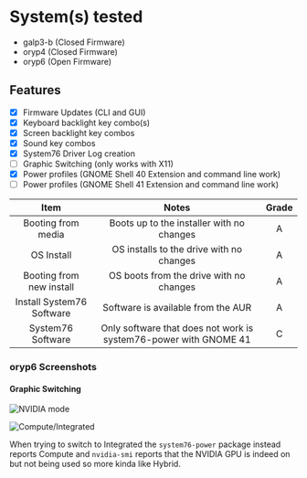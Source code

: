 # System(s) tested
- galp3-b (Closed Firmware)
- oryp4 (Closed Firmware)
- oryp6 (Open Firmware)

## Features

- [x] Firmware Updates (CLI and GUI)
- [x] Keyboard backlight key combo(s)
- [x] Screen backlight key combos
- [x] Sound key combos
- [x] System76 Driver Log creation
- [ ] Graphic Switching (only works with X11)
- [x] Power profiles (GNOME Shell 40 Extension and command line work)
- [ ] Power profiles (GNOME Shell 41 Extension and command line work)

| Item | Notes | Grade |
|:--------:|:------------:|:----:|
| Booting from media | Boots up to the installer with no changes | A |
| OS Install | OS installs to the drive with no changes | A |
| Booting from new install | OS boots from the drive with no changes | A |
| Install System76 Software | Software is available from the AUR | A |
| System76 Software | Only software that does not work is system76-power with GNOME 41 | C |

### oryp6 Screenshots

#### Graphic Switching 

![NVIDIA mode](https://github.com/ahoneybun/Install-Other-System76/blob/main/Screenshots/arch-nvidia-mode.png)

![Compute/Integrated](https://github.com/ahoneybun/Install-Other-System76/blob/main/Screenshots/arch-compute_integrated-mode.png)

When trying to switch to Integrated the `system76-power` package instead reports Compute and `nvidia-smi` reports that the NVIDIA GPU is indeed on but not being used so more kinda like Hybrid.
